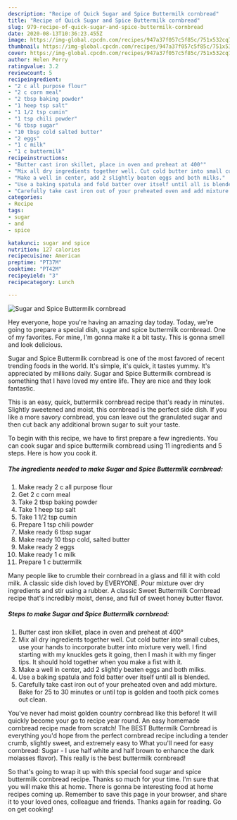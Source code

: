 ```yaml
---
description: "Recipe of Quick Sugar and Spice Buttermilk cornbread"
title: "Recipe of Quick Sugar and Spice Buttermilk cornbread"
slug: 979-recipe-of-quick-sugar-and-spice-buttermilk-cornbread
date: 2020-08-13T10:36:23.455Z
image: https://img-global.cpcdn.com/recipes/947a37f057c5f85c/751x532cq70/sugar-and-spice-buttermilk-cornbread-recipe-main-photo.jpg
thumbnail: https://img-global.cpcdn.com/recipes/947a37f057c5f85c/751x532cq70/sugar-and-spice-buttermilk-cornbread-recipe-main-photo.jpg
cover: https://img-global.cpcdn.com/recipes/947a37f057c5f85c/751x532cq70/sugar-and-spice-buttermilk-cornbread-recipe-main-photo.jpg
author: Helen Perry
ratingvalue: 3.2
reviewcount: 5
recipeingredient:
- "2 c all purpose flour"
- "2 c corn meal"
- "2 tbsp baking powder"
- "1 heep tsp salt"
- "1 1/2 tsp cumin"
- "1 tsp chili powder"
- "6 tbsp sugar"
- "10 tbsp cold salted butter"
- "2 eggs"
- "1 c milk"
- "1 c buttermilk"
recipeinstructions:
- "Butter cast iron skillet, place in oven and preheat at 400°"
- "Mix all dry ingredients together well. Cut cold butter into small cubes, use your hands to incorporate butter into mixture very well. I find starting with my knuckles gets it going, then I mash it with my finger tips. It should hold together when you make a fist with it."
- "Make a well in center, add 2 slightly beaten eggs and both milks."
- "Use a baking spatula and fold batter over itself until all is blended."
- "Carefully take cast iron out of your preheated oven and add mixture. Bake for 25 to 30 minutes or until top is golden and tooth pick comes out clean."
categories:
- Recipe
tags:
- sugar
- and
- spice

katakunci: sugar and spice 
nutrition: 127 calories
recipecuisine: American
preptime: "PT37M"
cooktime: "PT42M"
recipeyield: "3"
recipecategory: Lunch

---
```



![Sugar and Spice Buttermilk cornbread](https://img-global.cpcdn.com/recipes/947a37f057c5f85c/751x532cq70/sugar-and-spice-buttermilk-cornbread-recipe-main-photo.jpg)

Hey everyone, hope you're having an amazing day today. Today, we're going to prepare a special dish, sugar and spice buttermilk cornbread. One of my favorites. For mine, I'm gonna make it a bit tasty. This is gonna smell and look delicious.

Sugar and Spice Buttermilk cornbread is one of the most favored of recent trending foods in the world. It's simple, it's quick, it tastes yummy. It's appreciated by millions daily. Sugar and Spice Buttermilk cornbread is something that I have loved my entire life. They are nice and they look fantastic.

This is an easy, quick, buttermilk cornbread recipe that&#39;s ready in minutes. Slightly sweetened and moist, this cornbread is the perfect side dish. If you like a more savory cornbread, you can leave out the granulated sugar and then cut back any additional brown sugar to suit your taste.


To begin with this recipe, we have to first prepare a few ingredients. You can cook sugar and spice buttermilk cornbread using 11 ingredients and 5 steps. Here is how you cook it.

<!--inarticleads1-->

##### The ingredients needed to make Sugar and Spice Buttermilk cornbread:

1. Make ready 2 c all purpose flour
1. Get 2 c corn meal
1. Take 2 tbsp baking powder
1. Take 1 heep tsp salt
1. Take 1 1/2 tsp cumin
1. Prepare 1 tsp chili powder
1. Make ready 6 tbsp sugar
1. Make ready 10 tbsp cold, salted butter
1. Make ready 2 eggs
1. Make ready 1 c milk
1. Prepare 1 c buttermilk


Many people like to crumble their cornbread in a glass and fill it with cold milk. A classic side dish loved by EVERYONE. Pour mixture over dry ingredients and stir using a rubber. A classic Sweet Buttermilk Cornbread recipe that&#39;s incredibly moist, dense, and full of sweet honey butter flavor. 

<!--inarticleads2-->

##### Steps to make Sugar and Spice Buttermilk cornbread:

1. Butter cast iron skillet, place in oven and preheat at 400°
1. Mix all dry ingredients together well. Cut cold butter into small cubes, use your hands to incorporate butter into mixture very well. I find starting with my knuckles gets it going, then I mash it with my finger tips. It should hold together when you make a fist with it.
1. Make a well in center, add 2 slightly beaten eggs and both milks.
1. Use a baking spatula and fold batter over itself until all is blended.
1. Carefully take cast iron out of your preheated oven and add mixture. Bake for 25 to 30 minutes or until top is golden and tooth pick comes out clean.


You&#39;ve never had moist golden country cornbread like this before! It will quickly become your go to recipe year round. An easy homemade cornbread recipe made from scratch! The BEST Buttermilk Cornbread is everything you&#39;d hope from the perfect cornbread recipe including a tender crumb, slightly sweet, and extremely easy to What you&#39;ll need for easy cornbread: Sugar - I use half white and half brown to enhance the dark molasses flavor). This really is the best buttermilk cornbread! 

So that's going to wrap it up with this special food sugar and spice buttermilk cornbread recipe. Thanks so much for your time. I'm sure that you will make this at home. There is gonna be interesting food at home recipes coming up. Remember to save this page in your browser, and share it to your loved ones, colleague and friends. Thanks again for reading. Go on get cooking!
